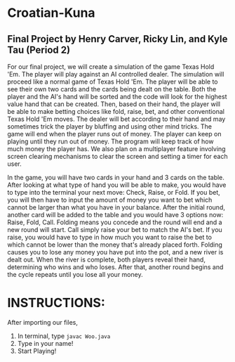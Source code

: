 # Croatian-Kuna
## Final Project by Henry Carver, Ricky Lin, and Kyle Tau (Period 2)
	
For our final project, we will create a simulation of the game Texas Hold 'Em. The 
player will play against an AI controlled dealer. The simulation will proceed like a normal game 
of Texas Hold 'Em. The player will be able to see their own two cards and the cards being dealt on
the table. Both the player and the AI's hand will be sorted and the code will look for the highest
value hand that can be created. Then, based on their hand, the player will be able to make betting
choices like fold, raise, bet, and other conventional Texas Hold 'Em moves. The dealer will bet 
according to their hand and may sometimes trick the player by bluffing and using other mind tricks.
The game will end when the player runs out of money. The player can keep on playing until they run
out of money. The program will keep track of how much money the player has. We also plan on a 
multiplayer feature involving screen clearing mechanisms to clear the screen and setting a timer
for each user. 

In the game, 
you will have two cards in your hand and 3 cards on the table. After looking at what type of hand
you will be able to make, you would have to type into the terminal your next move: Check, Raise, or Fold.
If you bet, you will then have to input the amount of money you want to bet which cannot be larger
than what you have in your balance. After the initial round, another card will be added to the
table and you would have 3 options now: Raise, Fold, Call. Folding means you concede and the round
will end and a new round will start. Call simply raise your bet to match the AI's bet. If you 
raise, you would have to type in how much you want to raise the bet to which cannot be lower than
the money that's already placed forth. Folding causes you to lose any money you have put into the pot,
and a new river is dealt out. When the river is complete, both players reveal their hand, determining who 
wins and who loses. After that, another round begins and the cycle repeats until you lose all your money.   

# INSTRUCTIONS:
After importing our files,
1. In terminal, type ```javac Woo.java```
2. Type in your name!
3. Start Playing! 
